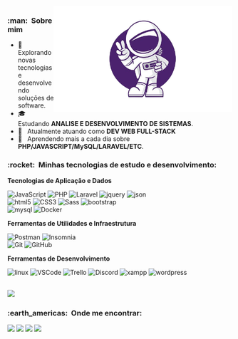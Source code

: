 <img src="https://github.com/Yanhadlich/images/blob/main/astronauta.png" min-width="400px" max-width="400px" width="400px" align="right" alt="Computador pitermb">

<h3> :man: &nbsp;Sobre mim</h3>

- 🤔 &nbsp; Explorando novas tecnologias e desenvolvendo soluções de software.
- 🎓 &nbsp; Estudando **ANALISE E DESENVOLVIMENTO DE SISTEMAS**.
- 💼 &nbsp; Atualmente atuando como **DEV WEB FULL-STACK**
- 🌱 &nbsp; Aprendendo mais a cada dia sobre <br/> **PHP/JAVASCRIPT/MySQL/LARAVEL/ETC**.

<h3> :rocket: &nbsp;Minhas tecnologias de estudo e desenvolvimento:</h3>

**Tecnologias de Aplicação e Dados**

  ![JavaScript](https://img.shields.io/badge/-JavaScript-333333?style=flat&logo=javascript)
  ![PHP](https://img.shields.io/badge/php-333333?style=flat&logo=PHP)
  ![Laravel](https://img.shields.io/badge/laravel-333333?style=flat&logo=laravel) 
  ![jquery](https://img.shields.io/badge/jquery-333333?style=flat&logo=jquery) 
  ![json](https://img.shields.io/badge/json-333333?style=flat&logo=json)
  <br/>
  ![html5](https://img.shields.io/badge/-HTML5-333333?style=flat&logo=html5)
  ![CSS3](https://img.shields.io/badge/-CSS3-333333?style=flat&logo=css3)
  ![Sass](https://img.shields.io/badge/-SASS-333333?style=flat&logo=sass)
  ![bootstrap](https://img.shields.io/badge/-bootstrap-333333?style=flat&logo=bootstrap)
  <br/>
  ![mysql](https://img.shields.io/badge/-mysql-333333?style=flat&logo=mysql)
  ![Docker](https://img.shields.io/badge/-Docker-333333?style=flat&logo=docker)
 
**Ferramentas de Utilidades e Infraestrutura**

  ![Postman](https://img.shields.io/badge/-Postman-333333?style=flat&logo=postman)
  ![Insomnia](https://img.shields.io/badge/-Insomnia-333333?style=flat&logo=insomnia)
  <br/>
  ![Git](https://img.shields.io/badge/-Git-333333?style=flat&logo=git)
  ![GitHub](https://img.shields.io/badge/-GitHub-333333?style=flat&logo=github)

**Ferramentas de Desenvolvimento**

  ![linux](https://img.shields.io/badge/-Linux-333333?style=flat&logo=linux&logoColor=007ACC)
  ![VSCode](https://img.shields.io/badge/-VSCode-333333?style=flat&logo=visual-studio-code&logoColor=007ACC)
  ![Trello](https://img.shields.io/badge/-Trello-333333?style=flat&logo=trello&logoColor=007ACC)
  ![Discord](https://img.shields.io/badge/-Discord-333333?style=flat&logo=discord&logoColor=007ACC)
  ![xampp](https://img.shields.io/badge/-xampp-333333?style=flat&logo=xampp)
  ![wordpress](https://img.shields.io/badge/-wordpress-333333?style=flat&logo=wordpress)

<br/>

<a href="https://github.com/Yanhadlich">
  <img height="180em" src="https://github-readme-stats.vercel.app/api?username=Yanhadlich&theme=dracula&show_icons=true" />
</a>

<br/>

<h3> :earth_americas: &nbsp;Onde me encontrar: </h3> 

<p align="left">
  <a href="mailto:yanhadlich@gmail.com" alt="Gmail">
  <img src="https://img.shields.io/badge/-Gmail-FF0000?style=flat-square&labelColor=FF0000&logo=gmail&logoColor=white&link=mailto:yanhadlich@gmail.com" /></a>

  <a href="https://www.linkedin.com/in/yan-hadlich-142399103/" alt="Linkedin">
  <img src="https://img.shields.io/badge/-Linkedin-0e76a8?style=flat-square&logo=Linkedin&logoColor=white&link=https://www.linkedin.com/in/yan-hadlich-142399103/" /></a>

  <a href="https://api.whatsapp.com/send?phone=5547989166187" alt="WhatsApp">
  <img src="https://img.shields.io/badge/-WhatsApp-25d366?style=flat-square&labelColor=25d366&logo=whatsapp&logoColor=white&link=https://api.whatsapp.com/send?phone=55479891661872"/></a>

  <a href="https://www.instagram.com/yanhadlich/" alt="Instagram">
  <img src="https://img.shields.io/badge/-Instagram-DF0174?style=flat-square&labelColor=DF0174&logo=instagram&logoColor=white&link=https://www.instagram.com/yanhadlich/"/></a>
</p>  
